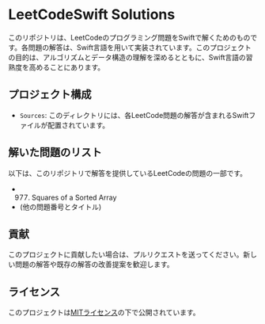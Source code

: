 # LeetCodeSwift Solutions

このリポジトリは、LeetCodeのプログラミング問題をSwiftで解くためのものです。各問題の解答は、Swift言語を用いて実装されています。このプロジェクトの目的は、アルゴリズムとデータ構造の理解を深めるとともに、Swift言語の習熟度を高めることにあります。

## プロジェクト構成

- `Sources`: このディレクトリには、各LeetCode問題の解答が含まれるSwiftファイルが配置されています。

## 解いた問題のリスト

以下は、このリポジトリで解答を提供しているLeetCodeの問題の一部です。

- 977. Squares of a Sorted Array
- (他の問題番号とタイトル)

## 貢献

このプロジェクトに貢献したい場合は、プルリクエストを送ってください。新しい問題の解答や既存の解答の改善提案を歓迎します。

## ライセンス

このプロジェクトは[MITライセンス](LICENSE)の下で公開されています。
